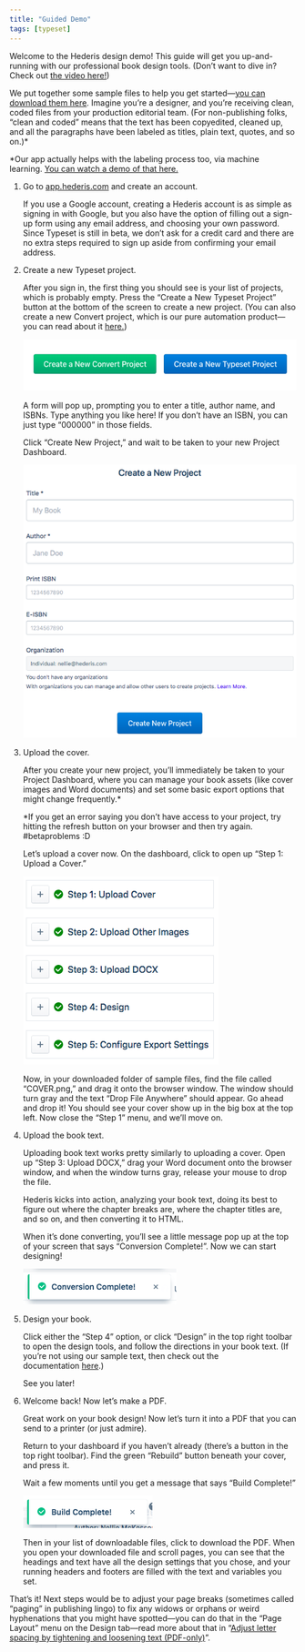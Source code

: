 ```yaml
---
title: "Guided Demo"
tags: [typeset]
---
```

 
<html><body><section data-type="chapter" class="hsecchapter" data-hederis-type="hsecchapter" id="guided-demo" data-pi-attrs="id: guided-demo; data-tags: typeset;" role="doc-chapter" data-tags="typeset" data-author-name=" " data-book-title=" " title="Guided Demo"><p class="hblkp" data-hederis-type="hblkp" id="p6i5NnCNO">Welcome to the Hederis design demo! This guide will get you up-and-running with our professional book design tools. (Don&#8217;t want to dive in? Check out&#160;<a href="https://youtu.be/KjJA1HvvEhw" target="_blank" data-hederis-type="hspana" id="pwDq9Gf2b"><span class="Hyperlink" data-hederis-type="hspnspan" id="p1yA86Udb">the video here!</span></a>)</p><p class="hblkp" data-hederis-type="hblkp" id="pTOi1yvIr">We put together some sample files to help you get started&#8212;<a href="https://www.dropbox.com/s/0t99hotj0svng8h/hederis-demo-files.zip?dl=0" target="_blank" data-hederis-type="hspana" id="pvo9Bkpzm"><span class="Hyperlink" data-hederis-type="hspnspan" id="pt3t6ZAz1">you can download them here</span></a>. Imagine you&#8217;re a designer, and you&#8217;re receiving clean, coded files from your production editorial team. (For non-publishing folks, &#8220;clean and coded&#8221; means that the text has been copyedited, cleaned up, and all the paragraphs have been labeled as titles, plain text, quotes, and so on.)*</p><p class="hblkp" data-hederis-type="hblkp" id="pJP1YW9sn">*Our app actually helps with the labeling process too, via machine learning.&#160;<a href="https://www.youtube.com/embed/vyuVLK4JIkg" target="_blank" data-hederis-type="hspana" id="p48mi90zj"><span class="Hyperlink" data-hederis-type="hspnspan" id="pltW4LxJX">You can watch a demo of that here.</span></a></p><ol class="hwprnumlist" data-hederis-type="hwprnumlist" id="pHOJhYDNM"><li class="hblkoli" data-hederis-type="hblkoli" id="lixJYcSstI"><p class="hblkoli" data-hederis-type="hblklip" id="pVFfNKw32">Go to&#160;<a href="http://app.hederis.com/" target="_blank" data-hederis-type="hspana" id="phLwG3PMt"><span class="Hyperlink" data-hederis-type="hspnspan" id="pnY4RkgqV">app.hederis.com</span></a>&#160;and create an account.</p><p class="hblklicont" data-hederis-type="hblklicont" id="pTsthYDUU">If you use a Google account, creating a Hederis account is as simple as signing in with Google, but you also have the option of filling out a sign-up form using any email address, and choosing your own password. Since Typeset is still in beta, we don&#8217;t ask for a credit card and there are no extra steps required to sign up aside from confirming your email address.</p></li><li class="hblkoli" data-hederis-type="hblkoli" id="li78gEclXS"><p class="hblkoli" data-hederis-type="hblklip" id="pJ0mSvb2R">Create a new Typeset project.</p><p class="hblklicont" data-hederis-type="hblklicont" id="pnPyxhjEB">After you sign in, the first thing you should see is your list of projects, which is probably empty. Press the &#8220;Create a New Typeset Project&#8221; button at the bottom of the screen to create a new project. (You can also create a new Convert project, which is our pure automation product&#8212;you can read about it&#160;<a href="https://www.hederis.com/products.html" target="_blank" data-hederis-type="hspana" id="p3ZRpqgJa"><span class="Hyperlink" data-hederis-type="hspnspan" id="pK4HlQThU">here.</span></a>)</p><img data-hederis-type="hblkimg" class="hblkimg" id="pssiicRpf" src="/images/createprojectbutton.png" data-img-src="/images/createprojectbutton.png"/><p class="hblklicont" data-hederis-type="hblklicont" id="poR5BTtjy">A form will pop up, prompting you to enter a title, author name, and ISBNs. Type anything you like here! If you don&#8217;t have an ISBN, you can just type &#8220;000000&#8221; in those fields.</p><p class="hblklicont" data-hederis-type="hblklicont" id="pQduw1ai8">Click &#8220;Create New Project,&#8221; and wait to be taken to your new Project Dashboard.</p><img data-hederis-type="hblkimg" class="hblkimg" id="p5OLFsjGA" src="/images/createnewproject.png" data-img-src="/images/createnewproject.png"/></li><li class="hblkoli" data-hederis-type="hblkoli" id="liBC1B1bmW"><p class="hblkoli" data-hederis-type="hblklip" id="pPoUACNfU">Upload the cover.</p><p class="hblklicont" data-hederis-type="hblklicont" id="pc7I6SC3T">After you create your new project, you&#8217;ll immediately be taken to your Project Dashboard, where you can manage your book assets (like cover images and Word documents) and set some basic export options that might change frequently.*</p><p class="hblklicont" data-hederis-type="hblklicont" id="ptLpaYVN4">*If you get an error saying you don&#8217;t have access to your project, try hitting the refresh button on your browser and then try again. #betaproblems :D</p><p class="hblklicont" data-hederis-type="hblklicont" id="piwdcRHDW">Let&#8217;s upload a cover now. On the dashboard, click to open up &#8220;Step 1: Upload a Cover.&#8221;</p><img data-hederis-type="hblkimg" class="hblkimg" id="pttnEmswr" src="/images/uploadacover.png" data-img-src="/images/uploadacover.png"/><p class="hblklicont" data-hederis-type="hblklicont" id="pJHIHaWQZ">Now, in your downloaded folder of sample files, find the file called &#8220;COVER.png,&#8221; and drag it onto the browser window. The window should turn gray and the text &#8220;Drop File Anywhere&#8221; should appear. Go ahead and drop it! You should see your cover show up in the big box at the top left. Now close the &#8220;Step 1&#8221; menu, and we&#8217;ll move on.</p></li><li class="hblkoli" data-hederis-type="hblkoli" id="likdR54reZ"><p class="hblkoli" data-hederis-type="hblklip" id="prsoNYhcd">Upload the book text.</p><p class="hblklicont" data-hederis-type="hblklicont" id="pN2bMqSUK">Uploading book text works pretty similarly to uploading a cover. Open up &#8220;Step 3: Upload DOCX,&#8221; drag your Word document onto the browser window, and when the window turns gray, release your mouse to drop the file.</p><p class="hblklicont" data-hederis-type="hblklicont" id="pn5VQBLSP">Hederis kicks into action, analyzing your book text, doing its best to figure out where the chapter breaks are, where the chapter titles are, and so on, and then converting it to HTML.</p><p class="hblklicont" data-hederis-type="hblklicont" id="prCQEL2tt">When it&#8217;s done converting, you&#8217;ll see a little message pop up at the top of your screen that says &#8220;Conversion Complete!&#8221;. Now we can start designing!</p><img data-hederis-type="hblkimg" class="hblkimg" id="plQsi9zJq" src="/images/conversioncomplete.png" data-img-src="/images/conversioncomplete.png"/></li><li class="hblkoli" data-hederis-type="hblkoli" id="li0Vw9B7zb"><p class="hblkoli" data-hederis-type="hblklip" id="ph3K9shkr">Design your book.</p><p class="hblklicont" data-hederis-type="hblklicont" id="pZxNlERVU">Click either the &#8220;Step 4&#8221; option, or click &#8220;Design&#8221; in the top right toolbar to open the design tools, and follow the directions in your book text. (If you&#8217;re not using our sample text, then check out the documentation&#160;<a href="https://www.hederis.com/demo.html" target="_blank" data-hederis-type="hspana" id="pP1Glqfcd"><span class="Hyperlink" data-hederis-type="hspnspan" id="pJARnTsLI">here</span></a>.)</p><p class="hblklicont" data-hederis-type="hblklicont" id="pnYED1hPg">See you later!</p></li><li class="hblkoli" data-hederis-type="hblkoli" id="li6GZ7io3M"><p class="hblkoli" data-hederis-type="hblklip" id="piMYwnKex">Welcome back! Now let&#8217;s make a PDF.</p><p class="hblklicont" data-hederis-type="hblklicont" id="pTty3Dun7">Great work on your book design! Now let&#8217;s turn it into a PDF that you can send to a printer (or just admire).</p><p class="hblklicont" data-hederis-type="hblklicont" id="pPwtQejbK">Return to your dashboard if you haven&#8217;t already (there&#8217;s a button in the top right toolbar). Find the green &#8220;Rebuild&#8221; button beneath your cover, and press it.</p><p class="hblklicont" data-hederis-type="hblklicont" id="p6FLrA4jC">Wait a few moments until you get a message that says &#8220;Build Complete!&#8221;</p><img data-hederis-type="hblkimg" class="hblkimg" id="pbTMWbH7e" src="/images/buildcomplete.png" data-img-src="/images/buildcomplete.png"/><p class="hblklicont" data-hederis-type="hblklicont" id="pLWvmiMkm">Then in your list of downloadable files, click to download the PDF. When you open your downloaded file and scroll pages, you can see that the headings and text have all the design settings that you chose, and your running headers and footers are filled with the text and variables you set.</p></li></ol><p class="hblkp" data-hederis-type="hblkp" id="p4hwmE7hx">That&#8217;s it! Next steps would be to adjust your page breaks (sometimes called &#8220;paging&#8221; in publishing lingo) to fix any widows or orphans or weird hyphenations that you might have spotted&#8212;you can do that in the &#8220;Page Layout&#8221; menu on the Design tab&#8212;read more about that in &#8220;<a href="{% link _docs/page-layout-menu.md %}" data-hederis-type="hspana" id="pPKGasCaA"><span class="Hyperlink" data-hederis-type="hspnspan" id="pHgRvpPCR">Adjust letter spacing by tightening and loosening text (PDF-only)</span></a>&#8221;.</p></section></body></html>
